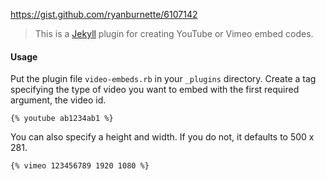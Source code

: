 https://gist.github.com/ryanburnette/6107142

> This is a [Jekyll](http://jekyllrb.com) plugin for creating YouTube or Vimeo embed codes.

#### Usage

Put the plugin file `video-embeds.rb` in your `_plugins` directory. Create a tag specifying the type
of video you want to embed with the first required argument, the video id.

```liquid
{% youtube ab1234ab1 %}
```

You can also specify a height and width. If you do not, it defaults to 500 x 281.

```liquid
{% vimeo 123456789 1920 1080 %}
```
